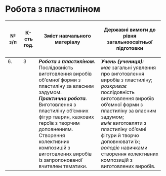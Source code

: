 # Робота з пластиліном

<table>
<thead>
  <tr>
    <th width="10%" align="center"><p>№ з/п</p></td>
    <th width="10%" align="center"><p>К-сть год.</p></td>
    <th width="40%" align="center"><p>Зміст навчального матеріалу</p></td>
    <th width="60%" align="center"><p>Державні вимоги до рівня загальноосвітньої підготовки</p></td>
  </tr>
</thead>
<tbody>
  <tr>
    <td width="10%" style="vertical-align:top !important;">
6.</td>
    <td width="10%" style="vertical-align:top !important;">
3</td>
    <td width="40%" style="vertical-align:top !important;">
<b><i>Робота з пластиліном.</i></b>   Послідовність виготовлення виробів об’ємної форми з пластиліну за власним задумом.  <br>
<b><i>Практична робота.</i></b> <br>
Виготовлення з пластиліну об’ємних фігур тварин, казкових героїв з творчим доповненням.<br>
Створення колективних композицій з виготовлених виробів із запропонованої вчителем тематики.<br>
</td>
    <td width="60%" style="vertical-align:top !important;">
<i><b>Учень (учениця):</b></i><br>
<i>має</i> загальні уявлення про виготовлення виробів з пластиліну;<br>
<i>розкриває</i> послідовність виготовлення виробів об’ємної форми з пластиліну за власним задумом;<br>
<i>вміє</i> виготовляти з пластиліну об’ємні фігури й творчо доповнювати їх;<br>
<i>володіє</i> навичками створення колективних композицій з виготовлених виробів.<br>
</td>
  </tr>
</tbody>
</table>